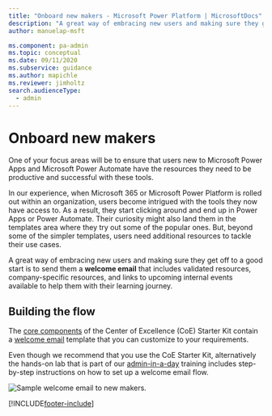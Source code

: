 ```yaml
---
title: "Onboard new makers - Microsoft Power Platform | MicrosoftDocs"
description: "A great way of embracing new users and making sure they get off to a good start is sending them a **welcome email** that includes validated resources, company-specific resources and links to upcoming internal events available to help them with their learning journey."
author: manuelap-msft

ms.component: pa-admin
ms.topic: conceptual
ms.date: 09/11/2020
ms.subservice: guidance
ms.author: mapichle
ms.reviewer: jimholtz
search.audienceType: 
  - admin
---
```

# Onboard new makers

One of your focus areas will be to ensure that users new to Microsoft Power Apps and Microsoft Power Automate have the resources they need to be productive and successful with these tools.

In our experience, when Microsoft 365 or Microsoft Power Platform is rolled out within an organization, users become intrigued with the tools they now have access to. As a result, they start clicking around and end up in Power Apps or Power Automate. Their curiosity might also land them in the templates area where they try out some of the popular ones. But, beyond some of the simpler templates, users need additional resources to tackle their use cases.

A great way of embracing new users and making sure they get off to a good start is to send them a **welcome email** that includes validated resources, company-specific resources, and links to upcoming internal events available to help them with their learning journey.

## Building the flow

The [core components](../coe/nurture-components.md) of the Center of Excellence (CoE) Starter Kit contain a [welcome email](../coe/core-components.md#flows) template that you can customize to your requirements.

Even though we recommend that you use the CoE Starter Kit, alternatively the hands-on lab that is part of our [admin-in-a-day](https://github.com/microsoft/powerapps-tools/tree/master/Administration/AdminInADay) training includes step-by-step instructions on how to set up a welcome email flow.

![Sample welcome email to new makers.](/power-platform/guidance/coe/media/coe5.png "Sample welcome email to new makers")


[!INCLUDE[footer-include](../../includes/footer-banner.md)]
